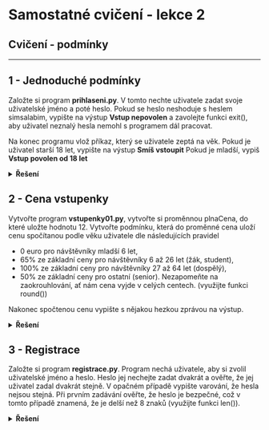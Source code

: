 # Samostatné cvičení - lekce 2 
## Cvičení - podmínky 
---

## 1 - Jednoduché podmínky
Založte si program **prihlaseni.py**. V tomto nechte uživatele zadat svoje uživatelské jméno a poté heslo. Pokud se heslo neshoduje s heslem simsalabim, vypište na výstup **Vstup nepovolen** a zavolejte funkci exit(), aby uživatel neznalý hesla nemohl s programem dál pracovat.

Na konec programu vlož příkaz, který se uživatele zeptá na věk. Pokud je uživatel starší 18 let, vypište na výstup **Smíš vstoupit** Pokud je mladší, vypiš **Vstup povolen od 18 let**

<details>
<summary><b>Řešení</b></summary>

```Python
uzivatelske_jmeno = input("Zadejte uživatelské jméno: ")
heslo = input("Zadejte heslo: ")

if heslo != "simsalabim":
    print("Vstup nepovolen")
    exit()
```

</details>

## 2 - Cena vstupenky

Vytvořte program **vstupenky01.py**, vytvořte si proměnnou plnaCena, do které uložte hodnotu 12.
Vytvořte podmínku, která do proměnné cena uloží cenu spočítanou podle věku uživatele dle následujících pravidel
- 0 euro pro návštěvníky mladší 6 let,
- 65% ze základní ceny pro návštěvníky 6 až 26 let (žák, student),
- 100% ze základní ceny pro návštěvníky 27 až 64 let (dospělý),
- 50% ze základní ceny pro ostatní (senior).
Nezapomeňte na zaokrouhlování, ať nám cena vyjde v celých centech. (využijte funkci round())

Nakonec spočtenou cenu vypište s nějakou hezkou zprávou na výstup.

<details>
<summary><b>Řešení</b></summary>

```Python
plnaCena = 12

vek = int(input("Zadejte svůj věk: "))

if vek < 6:
    cena = 0
elif vek <= 26:
    cena = round(0.65 * plnaCena, 2)
elif ek <= 64:
    cena = plnaCena
else:
    cena = round(0.5 * plnaCena, 2)

print(f"Cena vaší vstupenky je {cena} euro. Děkujeme za nákup!")
```

</details>

## 3 - Registrace

Založte si program **registrace.py**. Program nechá uživatele, aby si zvolil uživatelské jméno a heslo. Heslo jej nechejte zadat dvakrát a ověřte, že jej uživatel zadal dvakrát stejně. V opačném případě vypište varování, že hesla nejsou stejná. Při prvním zadávání ověřte, že heslo je bezpečné, což v tomto případě znamená, že je delší než 8 znaků (využijte funkci len()).

<details>
<summary><b>Řešení</b></summary>

```Python
uzivatelske_jmeno = input("Zadejte uživatelské jméno: ")
heslo1 = input("Zadejte heslo: ")

if len(heslo1) > 8:
    heslo2 = input("Zadejte heslo znovu pro potvrzení: ")
    if heslo1 == heslo2:
        print("Registrace úspěšná. Vítejte, " + uzivatelske_jmeno + "!")
    else:
        print("Hesla nejsou stejná. Zkuste to znovu.")
else:
    print("Heslo musí být delší než 8 znaků.")
```

</details>

